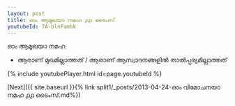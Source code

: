 ```yaml
---
layout: post
title: ഓം ആമുഖയാ നമഹ ൧൧ ടൈംസ്
youtubeId: 7A-blnFamhk
---
```

 
 
 ഓം ആമുഖയാ നമഹ 
 
 -  ആരാണ് മുഖമില്ലാത്തത് / ആരാണ് ആസ്വാദനങ്ങളിൽ താൽപ്പര്യമില്ലാത്തത് 
 
  
 
  
 
 
 
 
 
 


{% include youtubePlayer.html id=page.youtubeId %}
 
[Next]({{ site.baseurl }}{% link  split1/_posts/2013-04-24-ഓം വിമോചനയാ നമഹ ൧൧ ടൈംസ്.md%})
 
